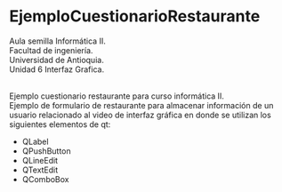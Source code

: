 # EjemploCuestionarioRestaurante
Aula semilla Informática II. <br />
Facultad de ingeniería. <br />
Universidad de Antioquia. <br />
Unidad 6 Interfaz Grafica. <br /><br />

Ejemplo cuestionario restaurante para curso informática II. <br />
Ejemplo de formulario de restaurante para almacenar información de un usuario relacionado al video de interfaz gráfica en donde se utilizan los siguientes elementos de qt:
* QLabel
* QPushButton
* QLineEdit
* QTextEdit
* QComboBox
